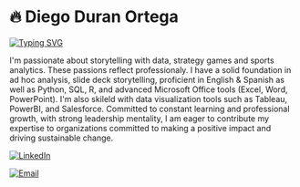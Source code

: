 # 🔥 Diego Duran Ortega 

[![Typing SVG](https://readme-typing-svg.demolab.com/?lines=Master+of+Business+Analytics;Real-time+strategy+gamer;New+York+Giants+fan;Let's+connect+on+LinkedIn)](https://git.io/typing-svg)

I'm passionate about storytelling with data, strategy games and sports analytics. These passions reflect professionaly. I have a solid foundation in ad 
hoc analysis, slide deck storytelling, proficient in English & Spanish as well as Python, SQL, R, and advanced Microsoft Office tools (Excel, Word, 
PowerPoint). I'm also skileld with data visualization tools such as Tableau, PowerBI, and Salesforce. Committed to constant learning and professional 
growth, with strong leadership mentality, I am eager to contribute my expertise to organizations committed to making a positive impact 
and driving sustainable change. 

[![LinkedIn](https://img.shields.io/badge/LinkedIn-Connect-blue?logo=linkedin&style=flat-square)](https://www.linkedin.com/in/diego-duran-ortega-963522b3/)

[![Email](https://img.shields.io/badge/Email-dduran.ortega%40outlook.com-blue?logo=gmail&logoColor=white&style=flat-square)](mailto:dduran.ortega@outlook.com)
<!--
**dduranortega/dduranortega** is a ✨ _special_ ✨ repository because its `README.md` (this file) appears on your GitHub profile.

Here are some ideas to get you started:

- 🔭 I’m currently working on ...
- 🌱 I’m currently learning ...
- 👯 I’m looking to collaborate on ...
- 🤔 I’m looking for help with ...
- 💬 Ask me about ...
- 📫 How to reach me: ...
- 😄 Pronouns: ...
- ⚡ Fun fact: ...
-->
